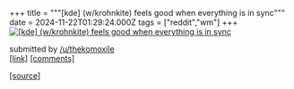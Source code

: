 +++
title = """[kde] (w/krohnkite) feels good when everything is in sync"""
date = 2024-11-22T01:29:24.000Z
tags = ["reddit","wm"]
+++
[![[kde] (w/krohnkite) feels good when everything is in sync](https://b.thumbs.redditmedia.com/WXtpidS_01icv2diKpNuU1nIYzJmoiUKM2fpMMYh4Xo.jpg "[kde] (w/krohnkite) feels good when everything is in sync")](https://www.reddit.com/r/unixporn/comments/1gww5ju/kde_wkrohnkite_feels_good_when_everything_is_in/)

submitted by [/u/thekomoxile](https://www.reddit.com/user/thekomoxile)  
[\[link\]](https://www.reddit.com/gallery/1gww5ju) [\[comments\]](https://www.reddit.com/r/unixporn/comments/1gww5ju/kde_wkrohnkite_feels_good_when_everything_is_in/)

[[source]](https://www.reddit.com/r/unixporn/comments/1gww5ju/kde_wkrohnkite_feels_good_when_everything_is_in/)

